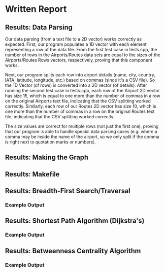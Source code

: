 # Written Report

## Results: Data Parsing
Our data parsing (from a text file to a 2D vector) works correctly as expected. First, our program populates a 1D vector with each element representing a row of the data file. From the first test case in tests.cpp, the number of rows in the Airports/Routes data sets are equal to the sizes of the Airports/Routes Rows vectors, respectively, proving that this component works. 

Next, our program splits each row into airport details (name, city, country, IATA, latitude, longitude, etc.) based on commas (since it's a CSV file). So the 1D Vector (of rows) is converted into a 2D vector (of details). After running the second test case in tests.cpp, each row of the Airport 2D vector has size 15, which is equal to one more than the number of commas in a row on the original Airports text file, indicating that the CSV splitting worked correctly. Similarly, each row of our Routes 2D vector has size 10, which is one more than the number of commas in a row on the original Routes text file, indicating that the CSV splitting worked correctly. 

The size values are correct for multiple rows (not just the first one), proving that our program is able to handle special data parsing cases (e.g. where a comma may be inside the name of the airport, so we only split if the comma is right next to quotation marks or numbers).

## Results: Making the Graph

## Results: Makefile

## Results: Breadth-First Search/Traversal
### Example Output

## Results: Shortest Path Algorithm (Dijkstra's)
### Example Output

## Results: Betweenness Centrality Algorithm
### Example Output
